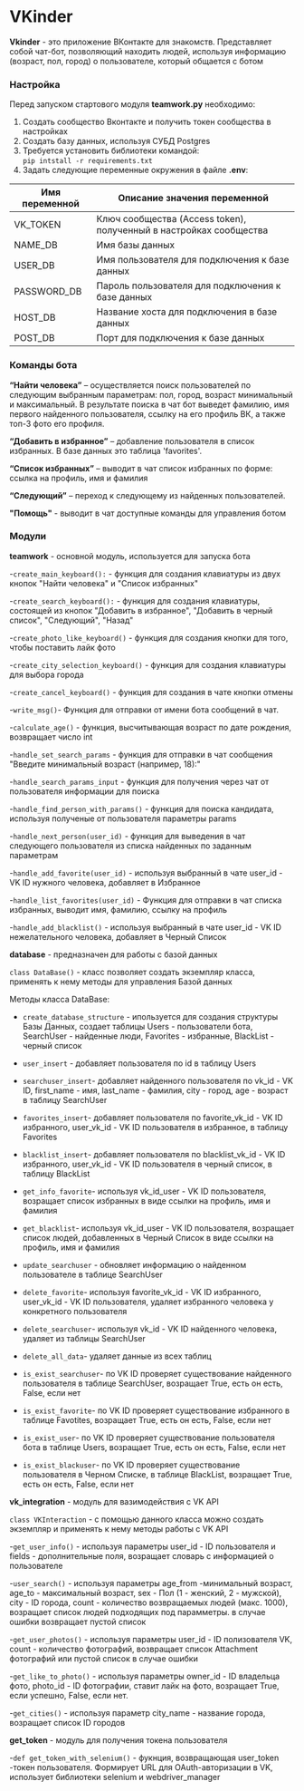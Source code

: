 # VKinder
**Vkinder** - это приложение ВКонтакте для знакомств. Представляет собой чат-бот, позволяющий находить людей, используя информацию (возраст, пол, город) о пользователе, который общается с ботом

### Настройка
Перед запуском стартового модуля **teamwork.py** необходимо:
1. Создать сообщество Вконтакте и получить токен сообщества в настройках
2. Создать базу данных, используя СУБД Postgres
3. Требуется установить библиотеки командой:  
`pip intstall -r requirements.txt`
4. Задать следующие переменные окружения в файле **.env**:

| Имя переменной | Описание значения переменной                      |
|----------------|---------------------------------------------------|
| VK_TOKEN       | Ключ сообщества (Access token), полученный в настройках сообщества                                                  |
| NAME_DB        | Имя базы данных                                   |
| USER_DB        | Имя пользователя для подключения к базе данных    |
| PASSWORD_DB    | Пароль пользователя для подключения к базе данных |
| HOST_DB        | Название хоста для подключения в базе данных      |
| POST_DB        | Порт для подключения к базе данных                |


### Команды бота


**“Найти человека”** – осуществляется поиск пользователей по следующим выбранным параметрам:
пол, город, возраст минимальный и максимальный. В результате поиска в чат бот выведет фамилию, имя первого найденного пользователя, ссылку на его профиль ВК, а также топ-3 фото его профиля.

**“Добавить в избранное”** – добавление пользователя в список избранных. В базе данных это таблица 'favorites'.

**“Список избранных”** – выводит в чат список избранных по форме: ссылка на профиль, имя и фамилия

**“Следующий”** – переход к следующему из найденных пользователей.

**"Помощь"** - выводит в чат доступные команды для управления ботом


### Модули
**teamwork** - основной модуль, используется для запуска бота

-`create_main_keyboard():` - функция для создания клавиатуры из двух кнопок "Найти человека" и "Список избранных"

-`create_search_keyboard():` - функция для создания клавиатуры, состоящей из кнопок "Добавить в избранное", "Добавить в черный список", "Следующий", "Назад"

-`create_photo_like_keyboard()` - функция для создания кнопки для того, чтобы поставить лайк фото

-`create_city_selection_keyboard()` - функция для создания клавиатуры для выбора города

-`create_cancel_keyboard()` - функция для создания в чате кнопки отмены

-`write_msg()`- Функция для отправки от имени бота сообщений в чат.

-`calculate_age()` - функция, высчитывающая возраст по дате рождения, возвращает число int

-`handle_set_search_params` - функция для отправки в чат сообщения "Введите минимальный возраст (например, 18):"

-`handle_search_params_input` - функция для получения через чат от пользователя информации для поиска

-`handle_find_person_with_params()` - функция для поиска кандидата, используя полученые от пользователя параметры params

-`handle_next_person(user_id)` - функция для выведения в чат следующего  пользователя из списка найденных по заданным параметрам

-`handle_add_favorite(user_id)` - используя выбранный в чате user_id - VK ID нужного человека, добавляет в Избранное

-`handle_list_favorites(user_id)` - Функция для отправки в чат списка избранных, выводит имя, фамилию, ссылку на профиль 

-`handle_add_blacklist()` - используя выбранный в чате user_id - VK ID нежелательного человека, добавляет в Черный Список


**database** - предназначен для работы с базой данных

`class DataBase()` - класс позволяет создать экземпляр класса, применять к нему методы для управления Базой данных

Методы класса DataBase:

- `create_database_structure` - ипользуется для создания структуры Базы Данных, создает таблицы Users - пользователи бота, SearchUser - найденные люди, Favorites - избранные, BlackList - черный список

- `user_insert` - добавляет пользователя по id в таблицу Users

- `searchuser_insert`- добавляет найденного пользователя по vk_id - VK ID, first_name - имя, 
last_name - фамилия, city - город, age - возраст в таблицу SearchUser

- `favorites_insert`- добавляет пользователя по favorite_vk_id - VK ID избранного, user_vk_id - VK ID пользователя в избранное, в таблицу Favorites

- `blacklist_insert`- добавляет пользователя по blacklist_vk_id - VK ID избранного, user_vk_id - VK ID пользователя в черный список, в таблицу BlackList

- `get_info_favorite`- используя vk_id_user - VK ID пользователя, возращает список избранных в виде ссылки на профиль, имя и фамилия

- `get_blacklist`- используя vk_id_user - VK ID пользователя, возращает список людей, добавленных в Черный Список в виде ссылки на профиль, имя и фамилия

- `update_searchuser` - обновляет информацию о найденном пользователе в таблице SearchUser

- `delete_favorite`- используя favorite_vk_id - VK ID избранного, user_vk_id - VK ID пользователя, удаляет избранного человека у конкретного пользователя

- `delete_searchuser`- используя vk_id - VK ID найденного человека, удаляет из таблицы SearchUser

- `delete_all_data`- удаляет данные из всех таблиц

- `is_exist_searchuser`- по VK ID проверяет существование найденного пользователя в таблице SearchUser, возращает True, есть он есть, False, если нет 

- `is_exist_favorite`- по VK ID проверяет существование избранного в таблице Favotites, возращает True, есть он есть, False, если нет

- `is_exist_user`- по VK ID проверяет существование  пользователя бота в таблице Users, возращает True, есть он есть, False, если нет

- `is_exist_blackuser`- по VK ID проверяет существование пользователя в Черном Списке, в таблице BlackList, возращает True, есть он есть, False, если нет




**vk_integration** - модуль для вазимодействия с VK API

`class VKInteraction` - с помощью данного класса можно создать экземпляр и применять к нему методы работы с VK API

-`get_user_info()` - используя параметры user_id - ID пользователя  и fields - дополнительные поля, возращает словарь с информацией о пользователе

-`user_search()` - используя параметры age_from -минимальный возраст, age_to - максимальный возраст, sex - Пол (1 - женский, 2 - мужской), 
city - ID города, count - количество возвращаемых людей (макс. 1000), возращает список людей подходящих под парамметры. в случае ошибки возвращает пустой список

-`get_user_photos()` - используя параметры user_id - ID полизователя VK, count - количество фотографий, 
возвращает список Attachment фотографий или пустой список в случае ошибки

-`get_like_to_photo()` - используя параметры owner_id - ID владельца фото, photo_id - ID фотографии, ставит лайк на фото, возращает True, если успешно, False, если нет.

-`get_cities()` - используя параметр city_name - название города, возращает список ID городов


**get_token** - модуль для получения токена пользователя

-`def get_token_with_selenium()` - фукнция, возвращающая user_token -токен пользователя. Формирует URL для OAuth-авторизации в VK, использует библиотеки selenium и webdriver_manager



